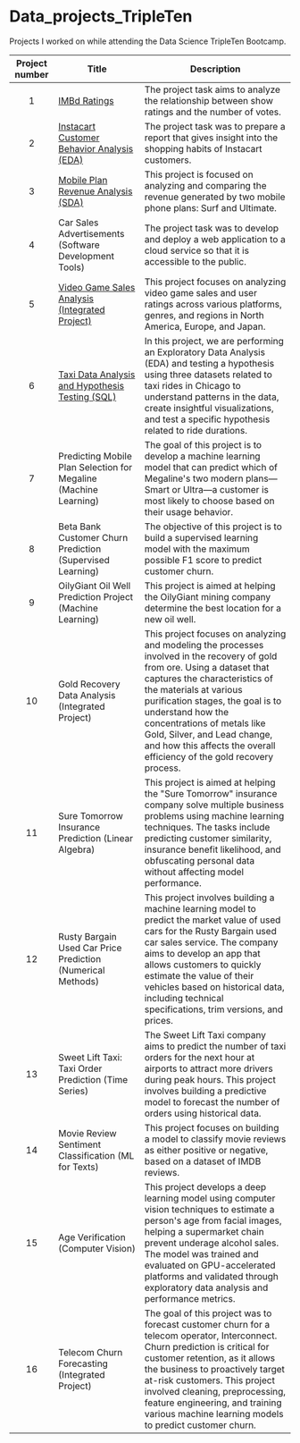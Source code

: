 # Data_projects_TripleTen
Projects I worked on while attending the Data Science TripleTen Bootcamp.


| Project number | Title | Description |
| :-----------: | ----------- |----------- |
| 1 | [IMBd Ratings](https://github.com/mattfuller2/Data_projects_TripleTen/tree/main/01_IMDb%20Ratings) | The project task aims to analyze the relationship between show ratings and the number of votes. |
| 2 | [Instacart Customer Behavior Analysis (EDA)](https://github.com/mattfuller2/Data_projects_TripleTen/tree/main/02_Instacart_Customer_Behavior_Analysis) | The project task was to prepare a report that gives insight into the shopping habits of Instacart customers. |
| 3 | [Mobile Plan Revenue Analysis (SDA)](https://github.com/mattfuller2/Data_projects_TripleTen/tree/main/03_Mobile_Plan_Revenue_Analysis) | This project is focused on analyzing and comparing the revenue generated by two mobile phone plans: Surf and Ultimate. |
| 4 | Car Sales Advertisements (Software Development Tools) | The project task was to develop and deploy a web application to a cloud service so that it is accessible to the public. |
| 5 | [Video Game Sales Analysis (Integrated Project)](https://github.com/mattfuller2/Data_projects_TripleTen/tree/main/05_Video_Game_Sales) | This project focuses on analyzing video game sales and user ratings across various platforms, genres, and regions in North America, Europe, and Japan. |
| 6 | [Taxi Data Analysis and Hypothesis Testing (SQL)](https://github.com/mattfuller2/Data_projects_TripleTen/tree/main/06_Taxi_Data_Analysis_and_Hypothesis) | In this project, we are performing an Exploratory Data Analysis (EDA) and testing a hypothesis using three datasets related to taxi rides in Chicago to understand patterns in the data, create insightful visualizations, and test a specific hypothesis related to ride durations. |
| 7 | Predicting Mobile Plan Selection for Megaline (Machine Learning) | The goal of this project is to develop a machine learning model that can predict which of Megaline's two modern plans—Smart or Ultra—a customer is most likely to choose based on their usage behavior. |
| 8 | Beta Bank Customer Churn Prediction (Supervised Learning) | The objective of this project is to build a supervised learning model with the maximum possible F1 score to predict customer churn. |
| 9 | OilyGiant Oil Well Prediction Project (Machine Learning) | This project is aimed at helping the OilyGiant mining company determine the best location for a new oil well. |
| 10 | Gold Recovery Data Analysis (Integrated Project) | This project focuses on analyzing and modeling the processes involved in the recovery of gold from ore. Using a dataset that captures the characteristics of the materials at various purification stages, the goal is to understand how the concentrations of metals like Gold, Silver, and Lead change, and how this affects the overall efficiency of the gold recovery process. |
| 11 | Sure Tomorrow Insurance Prediction (Linear Algebra) | This project is aimed at helping the "Sure Tomorrow" insurance company solve multiple business problems using machine learning techniques. The tasks include predicting customer similarity, insurance benefit likelihood, and obfuscating personal data without affecting model performance. |
| 12 | Rusty Bargain Used Car Price Prediction (Numerical Methods) | This project involves building a machine learning model to predict the market value of used cars for the Rusty Bargain used car sales service. The company aims to develop an app that allows customers to quickly estimate the value of their vehicles based on historical data, including technical specifications, trim versions, and prices. |
| 13 | Sweet Lift Taxi: Taxi Order Prediction (Time Series) | The Sweet Lift Taxi company aims to predict the number of taxi orders for the next hour at airports to attract more drivers during peak hours. This project involves building a predictive model to forecast the number of orders using historical data. |
| 14 | Movie Review Sentiment Classification (ML for Texts) | This project focuses on building a model to classify movie reviews as either positive or negative, based on a dataset of IMDB reviews. |
| 15 | Age Verification (Computer Vision) | This project develops a deep learning model using computer vision techniques to estimate a person's age from facial images, helping a supermarket chain prevent underage alcohol sales. The model was trained and evaluated on GPU-accelerated platforms and validated through exploratory data analysis and performance metrics. |
| 16 | Telecom Churn Forecasting (Integrated Project) | The goal of this project was to forecast customer churn for a telecom operator, Interconnect. Churn prediction is critical for customer retention, as it allows the business to proactively target at-risk customers. This project involved cleaning, preprocessing, feature engineering, and training various machine learning models to predict customer churn. |
